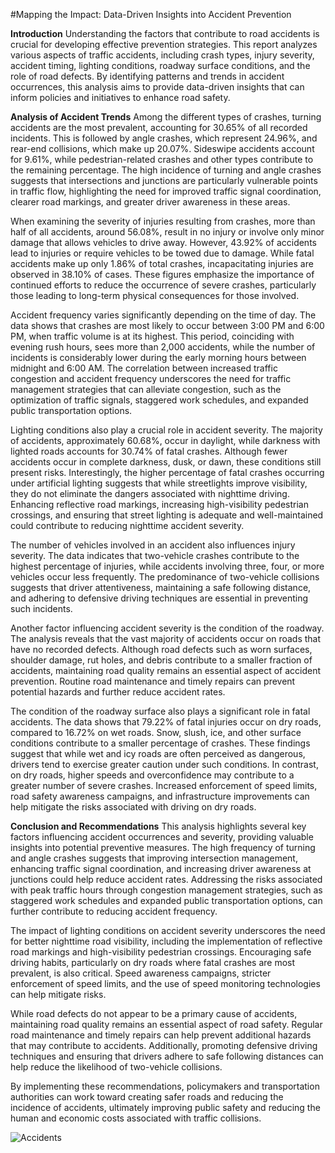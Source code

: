 #Mapping the Impact: Data-Driven Insights into Accident Prevention

**Introduction**
Understanding the factors that contribute to road accidents is crucial for developing effective prevention strategies. This report analyzes various aspects of traffic accidents, including crash types, injury severity, accident timing, lighting conditions, roadway surface conditions, and the role of road defects. By identifying patterns and trends in accident occurrences, this analysis aims to provide data-driven insights that can inform policies and initiatives to enhance road safety.

**Analysis of Accident Trends**
Among the different types of crashes, turning accidents are the most prevalent, accounting for 30.65% of all recorded incidents. This is followed by angle crashes, which represent 24.96%, and rear-end collisions, which make up 20.07%. Sideswipe accidents account for 9.61%, while pedestrian-related crashes and other types contribute to the remaining percentage. The high incidence of turning and angle crashes suggests that intersections and junctions are particularly vulnerable points in traffic flow, highlighting the need for improved traffic signal coordination, clearer road markings, and greater driver awareness in these areas.

When examining the severity of injuries resulting from crashes, more than half of all accidents, around 56.08%, result in no injury or involve only minor damage that allows vehicles to drive away. However, 43.92% of accidents lead to injuries or require vehicles to be towed due to damage. While fatal accidents make up only 1.86% of total crashes, incapacitating injuries are observed in 38.10% of cases. These figures emphasize the importance of continued efforts to reduce the occurrence of severe crashes, particularly those leading to long-term physical consequences for those involved.

Accident frequency varies significantly depending on the time of day. The data shows that crashes are most likely to occur between 3:00 PM and 6:00 PM, when traffic volume is at its highest. This period, coinciding with evening rush hours, sees more than 2,000 accidents, while the number of incidents is considerably lower during the early morning hours between midnight and 6:00 AM. The correlation between increased traffic congestion and accident frequency underscores the need for traffic management strategies that can alleviate congestion, such as the optimization of traffic signals, staggered work schedules, and expanded public transportation options.

Lighting conditions also play a crucial role in accident severity. The majority of accidents, approximately 60.68%, occur in daylight, while darkness with lighted roads accounts for 30.74% of fatal crashes. Although fewer accidents occur in complete darkness, dusk, or dawn, these conditions still present risks. Interestingly, the higher percentage of fatal crashes occurring under artificial lighting suggests that while streetlights improve visibility, they do not eliminate the dangers associated with nighttime driving. Enhancing reflective road markings, increasing high-visibility pedestrian crossings, and ensuring that street lighting is adequate and well-maintained could contribute to reducing nighttime accident severity.

The number of vehicles involved in an accident also influences injury severity. The data indicates that two-vehicle crashes contribute to the highest percentage of injuries, while accidents involving three, four, or more vehicles occur less frequently. The predominance of two-vehicle collisions suggests that driver attentiveness, maintaining a safe following distance, and adhering to defensive driving techniques are essential in preventing such incidents.

Another factor influencing accident severity is the condition of the roadway. The analysis reveals that the vast majority of accidents occur on roads that have no recorded defects. Although road defects such as worn surfaces, shoulder damage, rut holes, and debris contribute to a smaller fraction of accidents, maintaining road quality remains an essential aspect of accident prevention. Routine road maintenance and timely repairs can prevent potential hazards and further reduce accident rates.

The condition of the roadway surface also plays a significant role in fatal accidents. The data shows that 79.22% of fatal injuries occur on dry roads, compared to 16.72% on wet roads. Snow, slush, ice, and other surface conditions contribute to a smaller percentage of crashes. These findings suggest that while wet and icy roads are often perceived as dangerous, drivers tend to exercise greater caution under such conditions. In contrast, on dry roads, higher speeds and overconfidence may contribute to a greater number of severe crashes. Increased enforcement of speed limits, road safety awareness campaigns, and infrastructure improvements can help mitigate the risks associated with driving on dry roads.

**Conclusion and Recommendations**
This analysis highlights several key factors influencing accident occurrences and severity, providing valuable insights into potential preventive measures. The high frequency of turning and angle crashes suggests that improving intersection management, enhancing traffic signal coordination, and increasing driver awareness at junctions could help reduce accident rates. Addressing the risks associated with peak traffic hours through congestion management strategies, such as staggered work schedules and expanded public transportation options, can further contribute to reducing accident frequency.

The impact of lighting conditions on accident severity underscores the need for better nighttime road visibility, including the implementation of reflective road markings and high-visibility pedestrian crossings. Encouraging safe driving habits, particularly on dry roads where fatal crashes are most prevalent, is also critical. Speed awareness campaigns, stricter enforcement of speed limits, and the use of speed monitoring technologies can help mitigate risks.

While road defects do not appear to be a primary cause of accidents, maintaining road quality remains an essential aspect of road safety. Regular road maintenance and timely repairs can help prevent additional hazards that may contribute to accidents. Additionally, promoting defensive driving techniques and ensuring that drivers adhere to safe following distances can help reduce the likelihood of two-vehicle collisions.

By implementing these recommendations, policymakers and transportation authorities can work toward creating safer roads and reducing the incidence of accidents, ultimately improving public safety and reducing the human and economic costs associated with traffic collisions.

![Accidents](https://github.com/user-attachments/assets/aec6df0a-ceee-4cd6-ba9b-f0e8ca8899c3)
